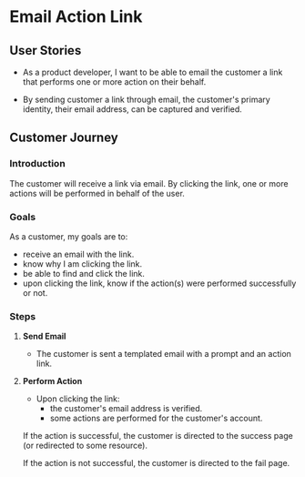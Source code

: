 # Email Action Link

## User Stories

* As a product developer, I want to be able to email the customer a link that performs one or more action on their behalf.

* By sending customer a link through email, the customer's primary identity, their email address, can be captured and verified.

## Customer Journey

### Introduction

The customer will receive a link via email. By clicking the link, one or more actions will be performed in behalf of the user.

### Goals

As a customer, my goals are to:

* receive an email with the link.
* know why I am clicking the link.
* be able to find and click the link.
* upon clicking the link, know if the action(s) were performed successfully or not.

### Steps

1. **Send Email**
   * The customer is sent a templated email with a prompt and an action link.

2. **Perform Action**
   * Upon clicking the link:
       * the customer's email address is verified.
       * some actions are performed for the customer's account.

   If the action is successful, the customer is directed to the success page (or redirected to some resource).

   If the action is not successful, the customer is directed to the fail page.
